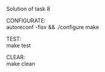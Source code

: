 Solution of task 8

CONFIGURATE:  
autoreconf -fisv && ./configure
make

TEST:  
make test

CLEAR:  
make clean
